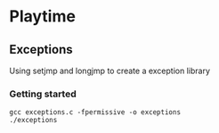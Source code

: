 # Playtime

## Exceptions

Using setjmp and longjmp to create a exception library

### Getting started

```
gcc exceptions.c -fpermissive -o exceptions
./exceptions
```